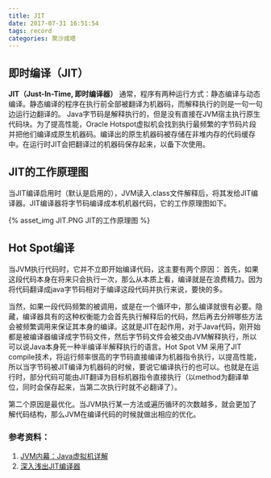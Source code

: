 ```yaml
---
title: JIT
date: 2017-07-31 16:51:54
tags: record
categories: 聚沙成塔
---
```

<!--TOC-->

## 即时编译（JIT）

**JIT（Just-In-Time, 即时编译器）**
通常，程序有两种运行方式：静态编译与动态编译。静态编译的程序在执行前全部被翻译为机器码，而解释执行的则是一句一句边运行边翻译的。 Java字节码是解释执行的，但是没有直接在JVM宿主执行原生代码块。为了提高性能，Oracle Hotspot虚拟机会找到执行最频繁的字节码片段并把他们编译成原生机器码。编译出的原生机器码被存储在非堆内存的代码缓存中。在运行时JIT会把翻译过的机器码保存起来，以备下次使用。

<!--more-->

## JIT的工作原理图
当JIT编译启用时（默认是启用的），JVM读入.class文件解释后，将其发给JIT编译器。JIT编译器将字节码编译成本机机器代码，它的工作原理图如下。

{% asset_img JIT.PNG JIT的工作原理图 %}

## Hot Spot编译
当JVM执行代码时，它并不立即开始编译代码，这主要有两个原因：
首先，如果这段代码本身在将来只会执行一次，那么从本质上看，编译就是在浪费精力。因为将代码翻译成java字节码相对于编译这段代码并执行来说，要快的多。

当然，如果一段代码频繁的被调用，或是在一个循环中，那么编译就很有必要。隐藏，编译器具有的这种权衡能力会首先执行解释后的代码，然后再去分辨哪些方法会被频繁调用来保证其本身的编译。这就是JIT在起作用，对于Java代码，刚开始都是被编译器编译成字节码文件，然后字节码文件会被交由JVM解释执行，所以可以说Java本身死一种半编译半解释执行的语言。Hot Spot VM 采用了JIT compile技术，将运行频率很高的字节码直接编译为机器指令执行，以提高性能，所以当字节码被JIT编译为机器码的时候，要说它编译执行的也可以。也就是在运行时，部分代码可能由JIT翻译为目标机器指令直接执行（以method为翻译单位，同时会保存起来，当第二次执行时就不必翻译了）。

第二个原因是最优化。当JVM执行某一方法或遍历循环的次数越多，就会更加了解代码结构，那么JVM在编译代码的时候就做出相应的优化。

### 参考资料：
1. [JVM内幕：Java虚拟机详解](http://www.imooc.com/article/4921)
2. [深入浅出JIT编译器](https://www.ibm.com/developerworks/cn/java/j-lo-just-in-time/index.html)


